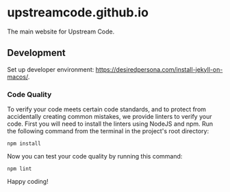 # upstreamcode.github.io

The main website for Upstream Code.

## Development

Set up developer environment: https://desiredpersona.com/install-jekyll-on-macos/.

### Code Quality

To verify your code meets certain code standards, and to protect from accidentally creating common mistakes, we provide linters to verify your code.  First you will need to install the linters using NodeJS and npm.  Run the following command from the terminal in the project's root directory:

```
npm install
```

Now you can test your code quality by running this command:

```
npm lint
```

Happy coding!
